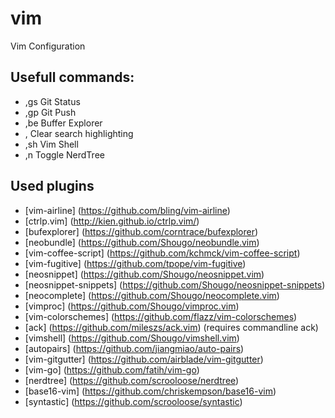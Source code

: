 # vim
Vim Configuration


## Usefull commands:
* ,gs           Git Status
* ,gp           Git Push
* ,be           Buffer Explorer
* ,<SPACE>      Clear search highlighting
* ,sh           Vim Shell
* ,n            Toggle NerdTree

## Used plugins
*  [vim-airline] (https://github.com/bling/vim-airline)
*  [ctrlp.vim] (http://kien.github.io/ctrlp.vim/)
*  [bufexplorer] (https://github.com/corntrace/bufexplorer)
*  [neobundle] (https://github.com/Shougo/neobundle.vim)
*  [vim-coffee-script] (https://github.com/kchmck/vim-coffee-script)
*  [vim-fugitive] (https://github.com/tpope/vim-fugitive)
*  [neosnippet] (https://github.com/Shougo/neosnippet.vim)
*  [neosnippet-snippets] (https://github.com/Shougo/neosnippet-snippets)
*  [neocomplete] (https://github.com/Shougo/neocomplete.vim)
*  [vimproc] (https://github.com/Shougo/vimproc.vim)
*  [vim-colorschemes] (https://github.com/flazz/vim-colorschemes)
*  [ack] (https://github.com/mileszs/ack.vim) (requires commandline ack)
*  [vimshell] (https://github.com/Shougo/vimshell.vim)
*  [autopairs] (https://github.com/jiangmiao/auto-pairs)
*  [vim-gitgutter] (https://github.com/airblade/vim-gitgutter)
*  [vim-go] (https://github.com/fatih/vim-go)
*  [nerdtree] (https://github.com/scrooloose/nerdtree)
*  [base16-vim] (https://github.com/chriskempson/base16-vim)
*  [syntastic] (https://github.com/scrooloose/syntastic)

